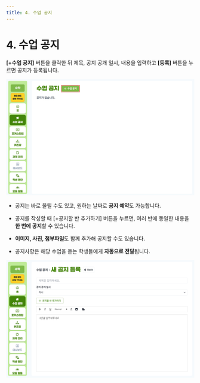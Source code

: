 ```yaml
---
title: 4. 수업 공지
---
```


# 4. 수업 공지

**[+수업 공지]** 버튼을 클릭한 뒤 제목, 공지 공개 일시, 내용을 입력하고 **[등록]** 버튼을 누르면 공지가 등록됩니다.

![](/img/kr/elementary/teacher/04-01.jpg)

- 공지는 바로 올릴 수도 있고, 원하는 날짜로 **공지 예약**도 가능합니다.

- 공지를 작성할 때 [+공지할 반 추가하기] 버튼을 누르면, 여러 반에 동일한 내용을 **한 번에 공지**할 수 있습니다.

- **이미지, 사진, 첨부파일**도 함께 추가해 공지할 수도 있습니다.

- 공지사항은 해당 수업을 듣는 학생들에게 **자동으로 전달**됩니다.

![](/img/kr/elementary/teacher/04-02.jpg)
